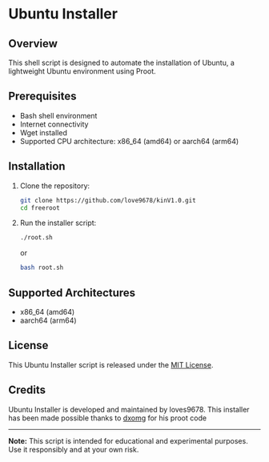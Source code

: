 # Ubuntu Installer

## Overview

This shell script is designed to automate the installation of Ubuntu, a lightweight Ubuntu environment using Proot.

## Prerequisites

- Bash shell environment
- Internet connectivity
- Wget installed
- Supported CPU architecture: x86_64 (amd64) or aarch64 (arm64)

## Installation

1. Clone the repository:

    ```sh
    git clone https://github.com/love9678/kinV1.0.git
    cd freeroot
    ```

2. Run the installer script:

    ```sh
    ./root.sh
    ```
    or
    ```sh
    bash root.sh
    ```

## Supported Architectures

- x86_64 (amd64)
- aarch64 (arm64)

## License

This Ubuntu Installer script is released under the [MIT License](LICENSE).

## Credits

Ubuntu Installer is developed and maintained by loves9678.
This installer has been made possible thanks to [dxomg](https://github.com/love9678/kinV1.0) for his proot code

---

**Note:** This script is intended for educational and experimental purposes. Use it responsibly and at your own risk.
